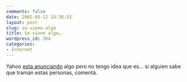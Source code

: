 ```yaml
---
comments: false
date: 2002-05-12 14:38:53
layout: post
slug: se-viene-algo
title: Se viene algo…
wordpress_id: 364
categories:
- Internet
---
```


Yahoo [esta anunciando](http://promo.yahoo.com/bigblank/) algo pero no tengo idea que es… si alguien sabe que traman estas personas, comentá.




 
